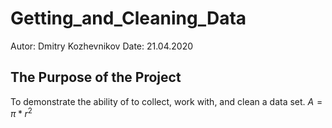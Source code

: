 # Getting_and_Cleaning_Data

Autor: Dmitry Kozhevnikov
Date: 21.04.2020 <br />

## The Purpose of the Project
To demonstrate the ability of to collect, work with, and clean a data set.
 $A = \pi*r^{2}$

